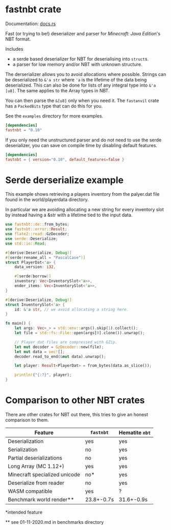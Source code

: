 # fastnbt crate

Documentation: [docs.rs](https://docs.rs/crate/fastnbt)

Fast (or trying to be!) deserializer and parser for *Minecraft: Java Edition*'s NBT format.

Includes

* a serde based deserializer for NBT for deserialising into `struct`s.
* a parser for low memory and/or NBT with unknown structure.

The derserializer allows you to avoid allocations where possible. Strings can be
deserialized to `&'a str` where `'a` is the lifetime of the data being
deserialized. This can also be done for lists of any integral type into 
`&'a [u8]`. The same applies to the Array types in NBT.

You can then parse the `&[u8]` only when you need it. The `fastanvil` crate has
a `PackedBits` type that can do this for you.

See the `examples` directory for more examples.

```toml
[dependencies]
fastnbt = "0.10"
```

If you only need the unstructured parser and do not need to use the serde
deserializer, you can save on compile time by disabling default features.

```toml
[dependencies]
fastnbt = { version="0.10", default_features=false }
```

# Serde derserialize example

This example shows retrieving a players inventory from the palyer.dat file found
in the world/playerdata directory.

In particular we are avoiding allocating a new string for every inventory slot
by instead having a &str with a lifetime tied to the input data.

```rust
use fastnbt::de::from_bytes;
use fastnbt::error::Result;
use flate2::read::GzDecoder;
use serde::Deserialize;
use std::io::Read;

#[derive(Deserialize, Debug)]
#[serde(rename_all = "PascalCase")]
struct PlayerDat<'a> {
    data_version: i32,

    #[serde(borrow)]
    inventory: Vec<InventorySlot<'a>>,
    ender_items: Vec<InventorySlot<'a>>,
}

#[derive(Deserialize, Debug)]
struct InventorySlot<'a> {
    id: &'a str, // we avoid allocating a string here.
}

fn main() {
    let args: Vec<_> = std::env::args().skip(1).collect();
    let file = std::fs::File::open(args[0].clone()).unwrap();

    // Player dat files are compressed with GZip.
    let mut decoder = GzDecoder::new(file);
    let mut data = vec![];
    decoder.read_to_end(&mut data).unwrap();

    let player: Result<PlayerDat> = from_bytes(data.as_slice());

    println!("{:?}", player);
}
```

# Comparison to other NBT crates

There are other crates for NBT out there, this tries to give an honest comparison to them.

| Feature | `fastnbt` | Hematite `nbt` |
| ------- | --------- | -------------- |
| Deserialization | yes | yes |
| Serialization | no | yes |
| Partial deserializations | no | yes |
| Long Array (MC 1.12+) | yes | yes |
| Minecraft specialized unicode | no\* | yes |
| Deserialize from reader | no | yes |
| WASM compatible | yes | ? |
| Benchmark world render\*\* | 23.8+-0.7s | 31.6+-0.9s |

\*intended feature

\*\* see 01-11-2020.md in benchmarks directory

